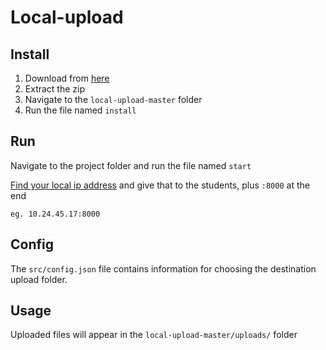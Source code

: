 # Local-upload


## Install

1. Download from [here](https://github.com/nicksheffield/local-upload/archive/master.zip)
2. Extract the zip
3. Navigate to the `local-upload-master` folder
4. Run the file named `install`


## Run
Navigate to the project folder and run the file named `start`

[Find your local ip address](http://lifehacker.com/5833108/how-to-find-your-local-and-external-ip-address) and give that to the students, plus `:8000` at the end

```
eg. 10.24.45.17:8000
```

## Config

The `src/config.json` file contains information for choosing the destination upload folder.

## Usage
Uploaded files will appear in the `local-upload-master/uploads/` folder